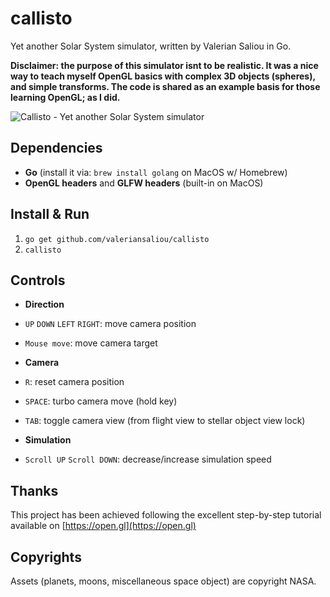 callisto
========

Yet another Solar System simulator, written by Valerian Saliou in Go.

**Disclaimer: the purpose of this simulator isnt to be realistic. It was a nice way to teach myself OpenGL basics with complex 3D objects (spheres), and simple transforms. The code is shared as an example basis for those learning OpenGL; as I did.**

![Callisto - Yet another Solar System simulator](https://valeriansaliou.github.io/callisto/images/solar-system-simulator.jpg)

## Dependencies

 * **Go** (install it via: `brew install golang` on MacOS w/ Homebrew)
 * **OpenGL headers** and **GLFW headers** (built-in on MacOS)

## Install & Run

 1. `go get github.com/valeriansaliou/callisto`
 2. `callisto`

## Controls

 * **Direction**
  * `UP` `DOWN` `LEFT` `RIGHT`: move camera position
  * `Mouse move`: move camera target

 * **Camera**
  * `R`: reset camera position
  * `SPACE`: turbo camera move (hold key)
  * `TAB`: toggle camera view (from flight view to stellar object view lock)

 * **Simulation**
  * `Scroll UP` `Scroll DOWN`: decrease/increase simulation speed

## Thanks

This project has been achieved following the excellent step-by-step tutorial available on [https://open.gl](https://open.gl)

## Copyrights

Assets (planets, moons, miscellaneous space object) are copyright NASA.
